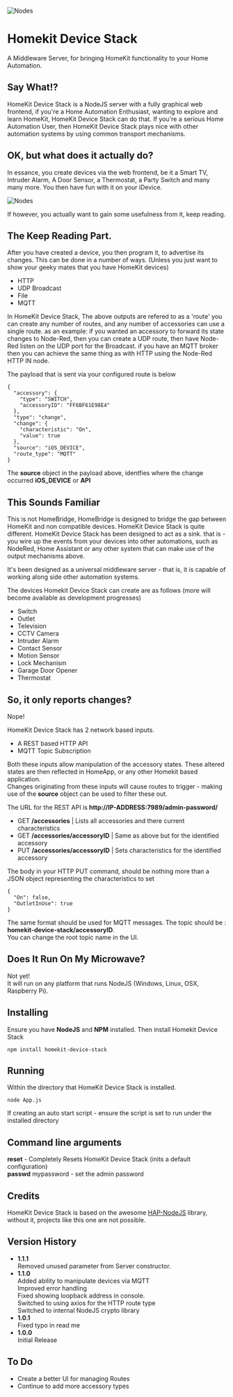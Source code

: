 
![Nodes](https://github.com/marcus-j-davies/Homekit-Device-Stack/blob/master/HKDS.png?raw=true)
# Homekit Device Stack
A Middleware Server, for bringing HomeKit functionality to your Home Automation.

## Say What!?
HomeKit Device Stack is a NodeJS server with a fully graphical web frontend, if you're a Home Automation Enthusiast, wanting to explore and learn HomeKit, HomeKit Device Stack can do that. If you're a serious Home Automation User, then HomeKit Device Stack plays nice with other automation systems by using common transport mechanisms.

## OK, but what does it actually do?
In essance, you create devices via the web frontend, be it a Smart TV, Intruder Alarm, A Door Sensor, a Thermostat, a Party Switch and many many more.
You then have fun with it on your iDevice.

![Nodes](https://github.com/marcus-j-davies/Homekit-Device-Stack/blob/master/Screenshot.png?raw=true)

If however, you actually want to gain some usefulness from it, keep reading.

## The Keep Reading Part.
After you have created a device, you then program it, to advertise its changes. This can be done in a number of ways. (Unless you just want to show your geeky mates that you have HomeKit devices) 

  - HTTP
  - UDP Broadcast
  - File
  - MQTT 

In HomeKit Device Stack, The above outputs are refered to as a 'route' you can create any number of routes, and any number of accessories can use a single route.
as an example: if you wanted  an accessory to forward its state changes to Node-Red, then you can create a UDP route, then have Node-Red listen on the UDP port for the Broadcast.
if you have an MQTT broker then you can achieve the same thing as with HTTP using the Node-Red HTTP IN node.

The payload that is sent via your configured route is below  
```
{
  "accessory": {
    "type": "SWITCH",
    "accessoryID": "FF6BF61E98E4"
  },
  "type": "change",
  "change": {
    "characteristic": "On",
    "value": true
  },
  "source": "iOS_DEVICE",
  "route_type": "MQTT"
}
```

The **source** object in the payload above, identfies where the change occurred **iOS_DEVICE** or **API**

## This Sounds Familiar
This is not HomeBridge, HomeBridge is designed to bridge the gap between HomeKit and non compatible devices. HomeKit Device Stack is quite different.
HomeKit Device Stack has been designed to act as a sink. that is - you wire up the events from your devices into other automations, such as NodeRed, Home Assistant or any other system that can make use of the output mechanisms above.

It's been designed as a universal middleware server - that is, it is capable of working along side other automation systems.

The devices Homekit Device Stack can create are as follows (more will become available as development progresses)

  - Switch
  - Outlet
  - Television
  - CCTV Camera
  - Intruder Alarm
  - Contact Sensor
  - Motion Sensor
  - Lock Mechanism
  - Garage Door Opener
  - Thermostat


## So, it only reports changes?
Nope!

HomeKit Device Stack has 2 network based inputs.  

  - A REST based HTTP API
  - MQTT Topic Subscription  

Both these inputs allow manipulation of the accessory states. These altered states are then reflected in HomeApp, or any other Homekit based application.  
Changes originating from these inputs will cause routes to trigger - making use of the **source** object can be used to filter these out.

The URL for the REST API is **http://IP-ADDRESS:7989/admin-password/**

  - GET **/accessories**             | Lists all accessories and there current characteristics
  - GET **/accessories/accessoryID** | Same as above but for the identified accessory
  - PUT **/accessories/accessoryID** | Sets characteristics for the identified accessory

The body in your HTTP PUT command, should be nothing more than a JSON object representing the characteristics to set

```
{
  "On": false,
  "OutletInUse": true
}
```
The same format should be used for MQTT messages. The topic should be : **homekit-device-stack/accessoryID**.  
You can change the root topic name in the UI. 

## Does It Run On My Microwave?
Not yet!  
It will run on any platform that runs NodeJS (Windows, Linux, OSX, Raspberry Pi).

## Installing   
Ensure you have **NodeJS** and **NPM** installed.
Then install Homekit Device Stack

    npm install homekit-device-stack

## Running
Within the directory that HomeKit Device Stack is installed.

    node App.js

If creating an auto start script - ensure the script is set to run under the installed directory

## Command line arguments
**reset** - Completely Resets HomeKit Device Stack (inits a default configuration)  
**passwd** mypassword - set the admin password

## Credits
HomeKit Device Stack is based on the awesome [HAP-NodeJS](https://github.com/KhaosT/HAP-NodeJS)
library, without it, projects like this one are not possible.

## Version History
  - **1.1.1**  
    Removed unused parameter from Server constructor.
  - **1.1.0**  
    Added ability to manipulate devices via MQTT  
    Improved error handling  
    Fixed showing loopback address in console.  
    Switched to using axios for the HTTP route type  
    Switched to internal NodeJS crypto library
  - **1.0.1**  
    Fixed typo in read me
  - **1.0.0**  
    Initial Release  


## To Do
  - Create a better UI for managing Routes
  - Continue to add more accessory types


